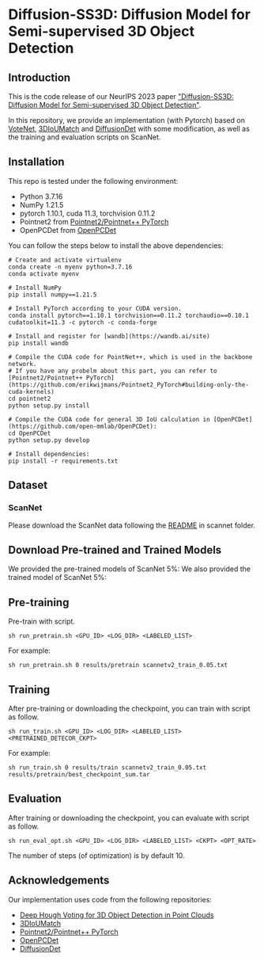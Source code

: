 # Diffusion-SS3D: Diffusion Model for Semi-supervised 3D Object Detection

## Introduction

This is the code release of our NeurIPS 2023 paper ["Diffusion-SS3D: Diffusion Model for Semi-supervised 3D Object Detection"](https://nips.cc/virtual/2023/poster/71274).

In this repository, we provide an implementation (with Pytorch) based on [VoteNet](https://github.com/facebookresearch/votenet), [3DIoUMatch](https://github.com/THU17cyz/3DIoUMatch) and [DiffusionDet](https://github.com/ShoufaChen/DiffusionDet) with some modification, as well as the training and evaluation scripts on ScanNet.

## Installation
This repo is tested under the following environment:
- Python 3.7.16
- NumPy 1.21.5
- pytorch 1.10.1, cuda 11.3, torchvision 0.11.2
- Pointnet2 from [Pointnet2/Pointnet++ PyTorch](https://github.com/erikwijmans/Pointnet2_PyTorch)
- OpenPCDet from [OpenPCDet](https://github.com/open-mmlab/OpenPCDet)

You can follow the steps below to install the above dependencies:
```
# Create and activate virtualenv
conda create -n myenv python=3.7.16
conda activate myenv

# Install NumPy
pip install numpy==1.21.5

# Install PyTorch according to your CUDA version.
conda install pytorch==1.10.1 torchvision==0.11.2 torchaudio==0.10.1 cudatoolkit=11.3 -c pytorch -c conda-forge

# Install and register for [wandb](https://wandb.ai/site)
pip install wandb
 
# Compile the CUDA code for PointNet++, which is used in the backbone network.
# If you have any probelm about this part, you can refer to [Pointnet2/Pointnet++ PyTorch](https://github.com/erikwijmans/Pointnet2_PyTorch#building-only-the-cuda-kernels)
cd pointnet2
python setup.py install

# Compile the CUDA code for general 3D IoU calculation in [OpenPCDet](https://github.com/open-mmlab/OpenPCDet):
cd OpenPCDet
python setup.py develop

# Install dependencies:
pip install -r requirements.txt
```

## Dataset
### ScanNet
Please download the ScanNet data following the [README](https://github.com/nomiaro/OPA/blob/main/scannet/README.md) in scannet folder.

## Download Pre-trained and Trained Models
We provided the pre-trained models of ScanNet 5%:
We also provided the trained model of ScanNet 5%:

## Pre-training
Pre-train with script.
```
sh run_pretrain.sh <GPU_ID> <LOG_DIR> <LABELED_LIST>
```
For example:
```
sh run_pretrain.sh 0 results/pretrain scannetv2_train_0.05.txt
```

## Training
After pre-training or downloading the checkpoint, you can train with script as follow.
```
sh run_train.sh <GPU_ID> <LOG_DIR> <LABELED_LIST> <PRETRAINED_DETECOR_CKPT>
```
For example:
```
sh run_train.sh 0 results/train scannetv2_train_0.05.txt results/pretrain/best_checkpoint_sum.tar
```

## Evaluation
After training or downloading the checkpoint, you can evaluate with script as follow.
```
sh run_eval_opt.sh <GPU_ID> <LOG_DIR> <LABELED_LIST> <CKPT> <OPT_RATE>
```
The number of steps (of optimization) is by default 10.

## Acknowledgements
Our implementation uses code from the following repositories:
- [Deep Hough Voting for 3D Object Detection in Point Clouds](https://github.com/facebookresearch/votenet)
- [3DIoUMatch](https://github.com/THU17cyz/3DIoUMatch)
- [Pointnet2/Pointnet++ PyTorch](https://github.com/erikwijmans/Pointnet2_PyTorch)
- [OpenPCDet](https://github.com/open-mmlab/OpenPCDet)
- [DiffusionDet](https://github.com/ShoufaChen/DiffusionDet)
